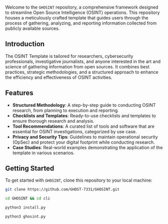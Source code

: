 Welcome to the `GHOSINT` repository, a comprehensive framework designed to streamline Open Source Intelligence (OSINT) operations. This repository houses a meticulously crafted template that guides users through the process of gathering, 
analyzing, and reporting information collected from publicly available sources.

## Introduction

The OSINT Template is tailored for researchers, cybersecurity professionals, investigative journalists, and anyone interested in the art and science of gathering information from open sources. 
It combines best practices, strategic methodologies, and a structured approach to enhance the efficiency and effectiveness of OSINT activities.

## Features

- **Structured Methodology**: A step-by-step guide to conducting OSINT research, from planning to execution and reporting.
- **Checklists and Templates**: Ready-to-use checklists and templates to ensure thorough research and analysis.
- **Tool Recommendations**: A curated list of tools and software that are essential for OSINT investigations, categorized by use case.
- **Privacy and Security Tips**: Guidelines to maintain operational security (OpSec) and protect your digital footprint while conducting research.
- **Case Studies**: Real-world examples demonstrating the application of the template in various scenarios.

## Getting Started

To get started with `GHOSINT`, clone this repository to your local machine:

```bash
git clone https://github.com/GHOST-7331/GHOSINT.git

cd GHOSINT && cd cli

python3 install.py

python3 ghosint.py
